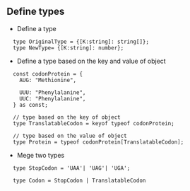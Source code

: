 ## Define types
- Define a type
```
  type OriginalType = {[K:string]: string[]};
  type NewType= {[K:string]: number};
```
- Define a type based on the key and value of object
```
  const codonProtein = {
    AUG: "Methionine",

    UUU: "Phenylalanine",
    UUC: "Phenylalanine",
  } as const; 

  // type based on the key of object
  type TranslatableCodon = keyof typeof codonProtein;

  // type based on the value of object
  type Protein = typeof codonProtein[TranslatableCodon];
```

- Mege two types
```
  type StopCodon = 'UAA'| 'UAG'| 'UGA';

  type Codon = StopCodon | TranslatableCodon
```
